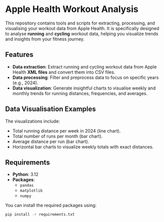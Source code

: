 # Apple Health Workout Analysis

This repository contains tools and scripts for extracting, processing, and visualising your workout data from Apple Health. It is specifically designed to analyse **running** and **cycling** workout data, helping you visualize trends and insights from your fitness journey.

## Features
- **Data extraction**: Extract running and cycling workout data from Apple Health **XML files** and convert them into CSV files.
- **Data processing**: Filter and preprocess data to focus on specific years (e.g., 2024).
- **Data visualization**: Generate insightful charts to visualise weekly and monthly trends for running distances, frequencies, and averages.

## Data Visualisation Examples
The visualizations include:
- Total running distance per week in 2024 (line chart).
- Total number of runs per month (bar chart).
- Average distance per run (bar chart).
- Horizontal bar charts to visualize weekly totals with exact distances.

## Requirements
- **Python**: 3.12
- **Packages**:
  - `pandas`
  - `matplotlib`
  - `numpy`

You can install the required packages using:
```bash
pip install -r requirements.txt
